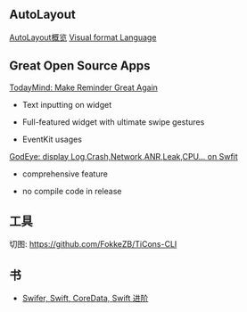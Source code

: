 ## AutoLayout

[AutoLayout概览](https://xuexuefeng.com/autolayout/)
[Visual format Language](https://cloud.githubusercontent.com/assets/349215/24759856/648a3bc2-1b19-11e7-8937-0731ca05f16e.png)

## Great Open Source Apps

[TodayMind: Make Reminder Great Again](https://github.com/cyanzhong/TodayMind)

* Text inputting on widget

* Full-featured widget with ultimate swipe gestures

* EventKit usages


[GodEye: display Log,Crash,Network,ANR,Leak,CPU... on Swfit](https://github.com/zixun/GodEye)

* comprehensive feature

* no compile code in release

## 工具

切图: https://github.com/FokkeZB/TiCons-CLI


## 书

* [Swifer, Swift, CoreData, Swift 进阶](https://store.objccn.io/products/)


